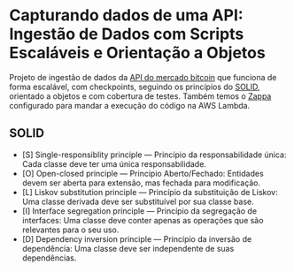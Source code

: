 # Capturando dados de uma API: Ingestão de Dados com Scripts Escaláveis e Orientação a Objetos

Projeto de ingestão de dados da [API do mercado bitcoin](https://www.mercadobitcoin.com.br/api-doc/) que funciona de forma escalável, com checkpoints, seguindo os princípios do [SOLID](https://medium.com/@viniciuschan/solid-com-python-entendendo-os-5-princ%C3%ADpios-na-pr%C3%A1tica-f2af330b7751#:~:text=A%20principal%20id%C3%A9ia%20%C3%A9%20que,opera%C3%A7%C3%A3o%20conhecida%20como%20Monkey%2DPatching%20.), orientado a objetos e com cobertura de testes. Também temos o [Zappa](https://pythonforundergradengineers.com/deploy-serverless-web-app-aws-lambda-zappa.html#deploy-on-aws) configurado para mandar a execução do código na AWS Lambda.  

## SOLID
- [S] Single-responsiblity principle — Princípio da responsabilidade única: Cada classe deve ter uma única responsabilidade.
- [O] Open-closed principle — Princípio Aberto/Fechado: Entidades devem ser aberta para extensão, mas fechada para modificação.
- [L] Liskov substitution principle — Princípio da substituição de Liskov: Uma classe derivada deve ser substituível por sua classe base.
- [I] Interface segregation principle — Princípio da segregação de interfaces: Uma classe deve conter apenas as operações que são relevantes para o seu uso.
- [D] Dependency inversion principle — Princípio da inversão de dependência: Uma classe deve ser independente de suas dependências.

